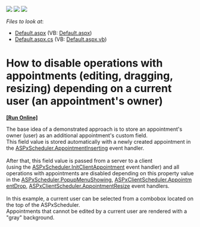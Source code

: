 <!-- default badges list -->
![](https://img.shields.io/endpoint?url=https://codecentral.devexpress.com/api/v1/VersionRange/128546450/15.2.14%2B)
[![](https://img.shields.io/badge/Open_in_DevExpress_Support_Center-FF7200?style=flat-square&logo=DevExpress&logoColor=white)](https://supportcenter.devexpress.com/ticket/details/T466506)
[![](https://img.shields.io/badge/📖_How_to_use_DevExpress_Examples-e9f6fc?style=flat-square)](https://docs.devexpress.com/GeneralInformation/403183)
<!-- default badges end -->
<!-- default file list -->
*Files to look at*:

* [Default.aspx](./CS/WebApplication1/Default.aspx) (VB: [Default.aspx](./VB/WebApplication1/Default.aspx))
* [Default.aspx.cs](./CS/WebApplication1/Default.aspx.cs) (VB: [Default.aspx.vb](./VB/WebApplication1/Default.aspx.vb))
<!-- default file list end -->
# How to disable operations with appointments (editing, dragging, resizing) depending on a current user (an appointment's owner)
<!-- run online -->
**[[Run Online]](https://codecentral.devexpress.com/t466506/)**
<!-- run online end -->


<p>The base idea of a demonstrated approach is to store an appointment's owner (user) as an additional appointment's custom field.<br>This field value is stored automatically with a newly created appointment in the <a href="https://documentation.devexpress.com/#AspNet/DevExpressWebASPxSchedulerASPxScheduler_AppointmentInsertingtopic">ASPxScheduler.AppointmentInserting</a> event handler.<br><br>After that, this field value is passed from a server to a client (using the <a href="https://documentation.devexpress.com/#AspNet/DevExpressWebASPxSchedulerASPxScheduler_InitClientAppointmenttopic">ASPxScheduler.InitClientAppointment</a> event handler) and all operations with appointments are disabled depending on this property value in the <a href="https://documentation.devexpress.com/#AspNet/DevExpressWebASPxSchedulerASPxScheduler_PopupMenuShowingtopic">ASPxScheduler.PopupMenuShowing</a>, <a href="https://documentation.devexpress.com/#AspNet/DevExpressWebASPxSchedulerScriptsASPxClientScheduler_AppointmentDroptopic">ASPxClientScheduler.AppointmentDrop</a>, <a href="https://documentation.devexpress.com/#AspNet/DevExpressWebASPxSchedulerScriptsASPxClientScheduler_AppointmentResizetopic">ASPxClientScheduler.AppointmentResize</a> event handlers.<br><br>In this example, a current user can be selected from a combobox located on the top of the ASPxScheduler.<br>Appointments that cannot be edited by a current user are rendered with a "gray" background.</p>

<br/>


